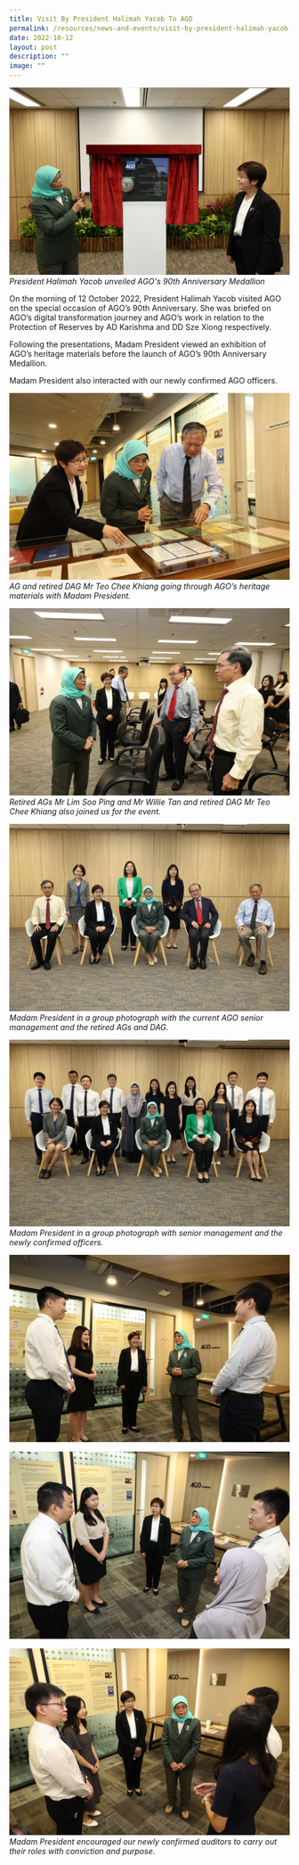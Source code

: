 ```yaml
---
title: Visit By President Halimah Yacob To AGO
permalink: /resources/news-and-events/visit-by-president-halimah-yacob-to-ago/
date: 2022-10-12
layout: post
description: ""
image: ""
---
```





![](/images/Visitors/President1.jpg)
*President Halimah Yacob unveiled AGO's 90th Anniversary Medallion*

On the morning of 12 October 2022, President Halimah Yacob visited AGO on the special occasion of AGO’s 90th Anniversary. She was briefed on AGO’s digital transformation journey and AGO’s work in relation to the Protection of Reserves by AD Karishma and DD Sze Xiong respectively.

Following the presentations, Madam President viewed an exhibition of AGO’s heritage materials before the launch of AGO’s 90th Anniversary Medallion. 

Madam President also interacted with our newly confirmed AGO officers.

![](/images/Visitors/President2.jpg)
 *AG and retired DAG Mr Teo Chee Khiang going through AGO’s heritage materials with Madam President.*



![](/images/Visitors/President3.jpg)
*Retired AGs Mr Lim Soo Ping and Mr Willie Tan and retired DAG Mr Teo Chee Khiang also joined us for the event.* 
 

![](/images/Visitors/President4.jpg)
*Madam President in a group photograph with the current AGO senior management and the retired AGs and DAG.*
 
![](/images/Visitors/President6.jpg)
 *Madam President in a group photograph with senior management and the newly confirmed officers.* 

![](/images/Visitors/President7.jpg)

![](/images/Visitors/President8.jpg)

![](/images/Visitors/President9.jpg)
*Madam President encouraged our newly confirmed auditors to carry out their roles with conviction and purpose.*

